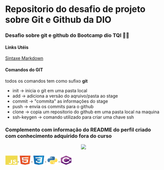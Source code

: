 # Repositorio do desafio de projeto sobre Git e Github da DIO

### Desafio sobre git e github do Bootcamp dio **TQI** 👨‍💻

#### **Links Utéis**
[Sintaxe Markdown](https://www.markdownguide.org/basic-syntax/)

#### **Comandos do GIT**
todos os comandos tem como sufixo **git**
 - init -> inicia o git em uma pasta local
 - add -> adiciona a versão do aqruivo/pasta ao stage
 - commit -> "commita" as informações do stage
 - push -> envia os commits para o github
 - clone -> copia um repositorio do github em uma pasta local na maquina
 - ssh-keygen -> comando utilizado para criar uma chave ssh


### Complemento com informação do README do perfil criado com conhecimento adquirido fora do curso
<div align="center">
  <a href="https://github.com/rafaballerini">
  <img height="180em" src="https://github-readme-stats.vercel.app/api?username=patrickdmatos&show_icons=true&theme=dark&include_all_commits=true&count_private=true"/>
</div>
<div style="display: inline_block"><br>
  <img align="center" alt="Rafa-Js" height="30" width="40" src="https://raw.githubusercontent.com/devicons/devicon/master/icons/javascript/javascript-plain.svg">
  <img align="center" alt="Rafa-HTML" height="30" width="40" src="https://raw.githubusercontent.com/devicons/devicon/master/icons/html5/html5-original.svg">
  <img align="center" alt="Rafa-CSS" height="30" width="40" src="https://raw.githubusercontent.com/devicons/devicon/master/icons/css3/css3-original.svg">
  <img align="center" alt="Rafa-Python" height="30" width="40" src="https://raw.githubusercontent.com/devicons/devicon/master/icons/python/python-original.svg">
  <img align="center" alt="Rafa-Csharp" height="30" width="40" src="https://raw.githubusercontent.com/devicons/devicon/master/icons/csharp/csharp-original.svg">
</div>
